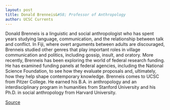 ```yaml
---
layout: post
title: Donald Brenneis&#58; Professor of Anthropology
author: UCSC Currents
---
```


Donald Brenneis is a linguistic and social anthropologist who has spent years studying language, communication, and the relationship between talk and conflict. In Fiji, where overt arguments between adults are discouraged, Brenneis studied other genres that play important roles in village communication and politics, including gossip, insult, and oratory. More recently, Brenneis has been exploring the world of federal research funding. He has examined funding panels at federal agencies, including the National Science Foundation, to see how they evaluate proposals and, ultimately, how they help shape contemporary knowledge. Brenneis comes to UCSC from Pitzer College. He earned his B.A. in anthropology and an interdisciplinary program in humanities from Stanford University and his Ph.D. in social anthropology from Harvard University.

[Source](http://www1.ucsc.edu/oncampus/currents/96-11-04/newfac.htm "Permalink to New Faculty: Brenneis: 11-4-96")
